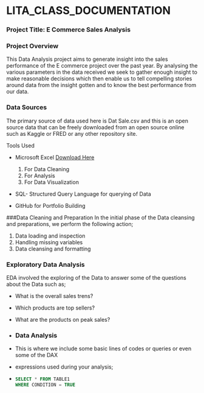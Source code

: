# LITA_CLASS_DOCUMENTATION

### Project Title: E Commerce Sales Analysis

### Project Overview
This Data Analysis project aims to generate insight into the sales performance of the E commerce project over the past year.
By analysing the various parameters in the data received we seek to gather enough insight to make reasonable decisions which
then enable us to tell compelling stories around data from the insight gotten and to know the best performance from our data.

### Data Sources
The primary source of data used here is Dat Sale.csv and this is an open source data that can be freely downloaded from an 
open source online such as Kaggle or FRED or any other repository site.

Tools Used
- Microsoft Excel [Download Here](https://www.microsoft.com)
  1. For Data Cleaning
  2. For Analysis
  3. For Data Visualization
   
- SQL- Structured Query Language for querying of Data
- GitHub for Portfolio Building

###Data Cleaning and Preparation
In the initial phase of the Data cleansing and preparations, we perform the following action;
1. Data loading and inspection 
2. Handling missing variables 
3. Data cleansing and formatting

### Exploratory Data Analysis
EDA involved the exploring of the Data to answer some of the  questions about the
Data such as;
- What is the overall sales trens?
- Which products are top sellers?
- What are the products on peak sales?

- ### Data Analysis
- This is where we include some basic lines of codes or queries or even some of the DAX
- expressions used during your analysis;
  
- ```SQL
  SELECT * FROM TABLE1
  WHERE CONDITION = TRUE
  ```
